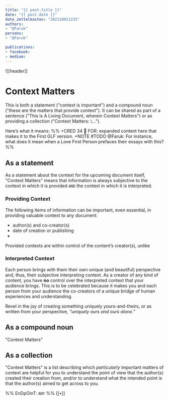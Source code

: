 ```yaml
---
title: "{{ post.title }}"
date: "{{ post.date }}"
date_zettelkasten: "202110011235"
authors:
- "@Faruk"
persons:
- "@Faruk"

publications:
- facebook:
- medium: 
---
```

![[header]]
# Context Matters

This is both a statement ("context is important") and a compound noun ("these are the matters that provide context"). It can be shared as part of a sentence ("This is A Living Document, wherein Context Matters") or as providing a collection ("Context Matters: \…").

Here’s what it means:
%%
+CRED 34 💖  FOR: expanded content here that makes it to the First GLF version.
+NOTE #TODO @Faruk: For instance, what does it mean when a Love First Person prefaces their essays with this?
%%

## As a statement

As a statement about the context for the upcoming document itself, "Context Matters" means that information is always subjective to the context in which it is provided `AND` the context in which it is interpreted.

### Providing Context
The following items of information can be important, even essential, in providing valuable context to any document:
- author(s) and co-creator(s)
- date of creation or publishing
- 

Provided contexts are within control of the content’s creator(s), unlike

### Interpreted Context
Each person brings with them their own unique (and beautiful) perspective and, thus, their subjective interpreting context. As a creator of any kind of content, you have **no** control over the interpreted context that your audience brings. This is to be celebrated because it makes you and each person from your audience the co-creators of a unique bridge of human experiences and understanding.

Revel in the joy of creating something uniquely yours-and-theirs, or as written from your perspective, *“uniquely ours and ours alone.”*

## As a compound noun
"Context Matters" 


## As a collection
"Context Matters" is a list describing which *particularly* important matters of context are helpful for you to understand the point of view that the author(s) created their creation from, and/or to understand what the intended point is that the author(s) aimed to get across to you.


%%
EnDpOinT: `ANY`
%%
[[•]]
